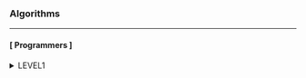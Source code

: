 ### Algorithms
---

#### [ Programmers ]


<details>
<summary>LEVEL1</summary>

| No. | Category | Title | Solution |
|:---:|:---:|:---:|:---:|
|1|Data Structure|[신고 결과 받기](https://programmers.co.kr/learn/courses/30/lessons/92334)| [C++](https://github.com/krispediadot/Algorithms/blob/master/data_structures/programmers_invoice_result.cpp) / [JAVA](https://github.com/krispediadot/Algorithms/blob/master/data_structures/programmers_invoice_result.java)|
|2|Data Structure|[로또의 최고 순위와 최저 순위](https://programmers.co.kr/learn/courses/30/lessons/77484)|[C++](https://github.com/krispediadot/Algorithms/blob/master/data_structures/programmers_lotto_max_min_rank.cpp) / [JAVA](https://github.com/krispediadot/Algorithms/blob/master/data_structures/programmers_lotto_max_min_rank.java)|
|3|String|[신규 아이디 추천](https://programmers.co.kr/learn/courses/30/lessons/72410)|[C++](https://github.com/krispediadot/Algorithms/blob/master/string/programmers_new_id_recommendation.cpp)|
|4|String|[숫자 문자열과 영단어](https://programmers.co.kr/learn/courses/30/lessons/81301)|[C++](https://github.com/krispediadot/Algorithms/blob/master/string/programmers_number_string_and_words.cpp) / [JAVA](https://github.com/krispediadot/Algorithms/blob/master/string/programmers_number_string_and_words.java)|
|5|Data Structure|[키패드 누르기](https://programmers.co.kr/learn/courses/30/lessons/67256)|[C++](https://github.com/krispediadot/Algorithms/blob/master/data_structures/programmers_keypad_press.cpp)|
|6|Data Structure|[없는 숫자 더하기](https://programmers.co.kr/learn/courses/30/lessons/86051)|[C](https://github.com/krispediadot/Algorithms/blob/master/data_structures/programmers_add_not_exist_numbers.c) / [C++](https://github.com/krispediadot/Algorithms/blob/master/data_structures/programmers_add_not_exist_numbers.cpp) / [JAVA](https://github.com/krispediadot/Algorithms/blob/master/data_structures/programmers_add_not_exist_numbers.java)|
|7|Data Structure|[음양 더하기](https://programmers.co.kr/learn/courses/30/lessons/76501)|[C](https://github.com/krispediadot/Algorithms/blob/master/data_structures/programmers_add_plus_minus.c) / [C++](https://github.com/krispediadot/Algorithms/blob/master/data_structures/programmers_add_plus_minus.cpp) / [JAVA](https://github.com/krispediadot/Algorithms/blob/master/data_structures/programmers_add_plus_minus.java)|
|8|Data Structure|[내적](https://programmers.co.kr/learn/courses/30/lessons/70128)|[C](https://github.com/krispediadot/Algorithms/blob/master/data_structures/programmers_inner_product.c) / [C++](https://github.com/krispediadot/Algorithms/blob/master/data_structures/programmers_inner_product.cpp) / [JAVA](https://github.com/krispediadot/Algorithms/blob/master/data_structures/programmers_inner_product.java)|
|9|Data Structure|[소수 만들기](https://programmers.co.kr/learn/courses/30/lessons/12977)|[C](https://github.com/krispediadot/Algorithms/blob/master/data_structures/programmers_make_prime.c) / [C++](https://github.com/krispediadot/Algorithms/blob/master/data_structures/programmers_make_prime.cpp) / [JAVA](https://github.com/krispediadot/Algorithms/blob/master/data_structures/programmers_make_prime.java)|
|10|Data Structure|[완주하지 못한 선수](https://programmers.co.kr/learn/courses/30/lessons/42576)|[C++](https://github.com/krispediadot/Algorithms/blob/master/data_structures/programmers_unfinished_runner.cpp) / [JAVA](https://github.com/krispediadot/Algorithms/blob/master/data_structures/programmers_unfinished_runner.java)|
|11|Sorting|[K번째 수](https://programmers.co.kr/learn/courses/30/lessons/42748)|[C++](https://github.com/krispediadot/Algorithms/blob/master/sorting/programmers_kth_number.cpp) / [JAVA](https://github.com/krispediadot/Algorithms/blob/master/sorting/programmers_kth_number.java)|
|12|Data Structure|[모의고사](https://programmers.co.kr/learn/courses/30/lessons/42840)|[C++](https://github.com/krispediadot/Algorithms/blob/master/data_structures/programmers_mock_test.cpp) / [JAVA](https://github.com/krispediadot/Algorithms/blob/master/data_structures/programmers_mock_test.java)|
|13|Greedy|[체육복](https://programmers.co.kr/learn/courses/30/lessons/42862)|[C++](https://github.com/krispediadot/Algorithms/blob/master/greedy/programmers_sports_wear.cpp) [JAVA](https://github.com/krispediadot/Algorithms/blob/master/greedy/programmers_sports_wear.java)|
|14|Data Structure|[폰켓몬](https://programmers.co.kr/learn/courses/30/lessons/1845)|[C++](https://github.com/krispediadot/Algorithms/blob/master/data_structures/programmers_pokemons.cpp)|
|15|Sorting|[실패율](https://programmers.co.kr/learn/courses/30/lessons/42889)|[C++](https://github.com/krispediadot/Algorithms/blob/master/sorting/programmers_failure_rate.cpp) / [JAVA](https://github.com/krispediadot/Algorithms/blob/master/sorting/programmers_failure_rate.java)|
|16|Math|[약수의 개수와 덧셈](https://programmers.co.kr/learn/courses/30/lessons/77884)|[JAVA](https://github.com/krispediadot/Algorithms/blob/master/math/programmers_divisor_cnt.java)|
|17|Sorting|[예산](https://programmers.co.kr/learn/courses/30/lessons/12982)|[JAVA](https://github.com/krispediadot/Algorithms/blob/master/sorting/programmers_budget.java)|
|18|Sorting|[두 개 뽑아서 더하기](https://programmers.co.kr/learn/courses/30/lessons/68644)|[JAVA](https://github.com/krispediadot/Algorithms/blob/master/sorting/programmers_select_two_and_add.java)|
|19|Math|[나머지가 1이 되는 수 찾기](https://programmers.co.kr/learn/courses/30/lessons/87389)|[JAVA](https://github.com/krispediadot/Algorithms/blob/master/math/programmers_remain_1_number.java)|
|20|Math|[부족한 금액 계산하기](https://programmers.co.kr/learn/courses/30/lessons/82612)|[C++](https://github.com/krispediadot/Algorithms/blob/master/math/programmers_lack_cash_count.cpp) / [JAVA](https://github.com/krispediadot/Algorithms/blob/master/math/programmers_lack_cash_count.java)|
|21|Math|[비밀지도](https://programmers.co.kr/learn/courses/30/lessons/17681)|[C++](https://github.com/krispediadot/Algorithms/blob/master/math/programmers_secret_map.cpp) / [JAVA](https://github.com/krispediadot/Algorithms/blob/master/math/programmers_secret_map.java)|
|22|String|[가운데 글자 가져오기](https://programmers.co.kr/learn/courses/30/lessons/12903)|[JAVA](https://github.com/krispediadot/Algorithms/blob/master/string/programmers_get_middle_character.java)|
|23|String|[다트 게임](https://programmers.co.kr/learn/courses/30/lessons/17682)|[C++](https://github.com/krispediadot/Algorithms/blob/master/string/programmers_dart_game.cpp) / [JAVA](https://github.com/krispediadot/Algorithms/blob/master/string/programmers_dart_game.java)|
|24|Sorting|[같은 숫자는 싫어](https://programmers.co.kr/learn/courses/30/lessons/12906)|[JAVA](https://github.com/krispediadot/Algorithms/blob/master/sorting/programmers_no_same_number.java)|
|25|Math|[나누어 떨어지는 숫자 배열](https://programmers.co.kr/learn/courses/30/lessons/12910)|[JAVA](https://github.com/krispediadot/Algorithms/blob/master/math/programmers_divisor_array.java)|
|26|Math|[두 정수 사이의 합](https://programmers.co.kr/learn/courses/30/lessons/12912)|[JAVA](https://github.com/krispediadot/Algorithms/blob/master/math/programmers_sum_numbers_between_two_integer.java)|
|27|String|[문자열 내림차순으로 배치하기](https://programmers.co.kr/learn/courses/30/lessons/12917)|[JAVA](https://github.com/krispediadot/Algorithms/blob/master/string/programmers_character_dsc.java)|
|28|String|[문자열 다루기 기본](https://programmers.co.kr/learn/courses/30/lessons/12918)|[JAVA](https://github.com/krispediadot/Algorithms/blob/master/string/programmers_basic_string.java)|
|29|String|[서울에서 김서방 찾기](https://programmers.co.kr/learn/courses/30/lessons/12919)|[JAVA](https://github.com/krispediadot/Algorithms/blob/master/string/programmers_find_kim_in_seoul.java)|
|30|Math|[소수 찾기](https://programmers.co.kr/learn/courses/30/lessons/12921)|[JAVA](https://github.com/krispediadot/Algorithms/blob/master/math/protrammers_find_prime_number.java)
|31|String|[수박수박수박수박수박수?](https://programmers.co.kr/learn/courses/30/lessons/12922)|[JAVA](https://github.com/krispediadot/Algorithms/blob/master/string/programmers_subaksubaksubak.java)|
|32|String|[문자열을 정수로 바꾸기](https://programmers.co.kr/learn/courses/30/lessons/12925)|[JAVA](https://github.com/krispediadot/Algorithms/blob/master/string/programmers_make_string_to_integer.java)|

</details>